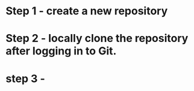 # Step 1 - create a new repository
# Step 2 - locally clone the repository after logging in to Git.
# step 3 - 